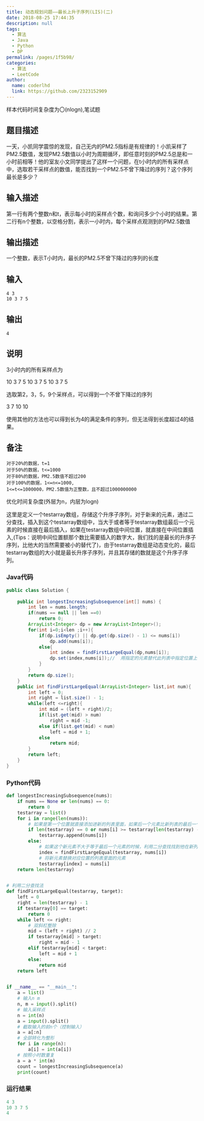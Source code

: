 ```yaml
---
title: 动态规划问题——最长上升子序列(LIS)(二)
date: 2018-08-25 17:44:35
description: null
tags: 
  - 算法
  - Java
  - Python
  - DP
permalink: /pages/1f5b98/
categories: 
  - 算法
  - LeetCode
author: 
  name: coderlhd
  link: https://github.com/2323152909
---
```

样本代码时间复杂度为〇(nlogn),笔试题
## 题目描述

一天，小凯同学震惊的发现，自己无内的PM2.5指标是有规律的！小凯采样了PM2.5数值，发现PM2.5数值以小时为周期循环，即任意时刻的PM2.5总是和一小时前相等！他的室友小文同学提出了这样一个问题，在t小时内的所有采样点中，选取若干采样点的数值，能否找到一个PM2.5不曾下降过的序列？这个序列最长是多少？

<!--more-->

## 输入描述

第一行有两个整数n和t，表示每小时的采样点个数，和询问多少个小时的结果。第二行有n个整数，以空格分割，表示一小时内，每个采样点观测到的PM2.5数值

## 输出描述

一个整数，表示T小时内，最长的PM2.5不曾下降过的序列的长度

## 输入

```
4 3
10 3 7 5
```

## 输出

```
4
```

## 说明

3小时内的所有采样点为

10 3 7 5 10 3 7 5 10 3 7 5

选取第2，3，5，9个采样点，可以得到一个不曾下降过的序列

3 7 10 10

使用其他的方法也可以得到长为4的满足条件的序列，但无法得到长度超过4的结果。


## 备注

```
对于20%的数据，t=1
对于50%的数据，t<=1000
对于80%的数据，PM2.5数值不超过200
对于100%的数据，1<=n<=1000,
1<=t<=1000000，PM2.5数值为正整数，且不超过1000000000
```

优化时间复杂度(外层为n，内层为logn)

这里是定义一个testarray数组，存储这个升序子序列，对于新来的元素，通过二分查找，插入到这个testarray数组中，当大于或者等于testarray数组最后一个元素的时候直接在最后插入，如果在testarray数组中间位置，就直接在中间位置插入,(Tips：说明中间位置额那个数比需要插入的数字大，我们找的是最长的升序子序列，比他大的当然需要被小的替代了)，由于testarray数组是动态变化的，最后testarray数组的大小就是最长升序子序列，并且其存储的数就是这个升序子序列。

### Java代码

```java
public class Solution {
    
    public int longestIncreasingSubsequence(int[] nums) {
        int len = nums.length;
        if(nums == null || len ==0)
            return 0;
        ArrayList<Integer> dp = new ArrayList<Integer>();
        for(int i=0;i<len ;i++){
            if(dp.isEmpty() || dp.get(dp.size() - 1) <= nums[i])
                dp.add(nums[i]);
            else{
                int index = findFirstLargeEqual(dp,nums[i]);
                dp.set(index,nums[i]);//  用指定的元素替代此列表中指定位置上的元素。 
            }
        }
        return dp.size();
    }
    public int findFirstLargeEqual(ArrayList<Integer> list,int num){
        int left = 0;
        int right = list.size() - 1;
        while(left <=right){
            int mid = (left + right)/2;
            if(list.get(mid) > num) 
                right = mid -1;
            else if(list.get(mid) < num)
                left = mid + 1;
            else
                return mid;
        }
        return left;
    }
}
```

### Python代码

```python
def longestIncreasingSubsequence(nums):
    if nums == None or len(nums) == 0:
        return 0
    testarray = list()
    for i in range(len(nums)):
        # 如果是第一个位置就直接添加进新的列表里面，如果后一个元素比新列表的最后一个元素大或者等于，则添加该元素到新列表末尾
        if len(testarray) == 0 or nums[i] >= testarray[len(testarray) - 1]:
            testarray.append(nums[i])
        else:
            # 如果这个新元素不大于等于最后一个元素的时候，利用二分查找找到他在新列表中应该插入的位置
            index = findFirstLargeEqual(testarray, nums[i])
            # 将新元素替换对应位置的列表里面的元素
            testarray[index] = nums[i]
    return len(testarray)


# 利用二分查找法
def findFirstLargeEqual(testarray, target):
    left = 0
    right = len(testarray) - 1
    if testarray[0] == target:
        return 0
    while left <= right:
        # 双斜杠整除
        mid = (left + right) // 2
        if testarray[mid] > target:
            right = mid - 1
        elif testarray[mid] < target:
            left = mid + 1
        else:
            return mid
    return left


if __name__ == "__main__":
    a = list()
    # 输入n m
    n, m = input().split()
    # 输入采样点
    n = int(n)
    a = input().split()
    # 截取输入的前n个（控制输入）
    a = a[:n]
    # 全部转化为整形
    for i in range(n):
        a[i] = int(a[i])
    # 按照小时数重复
    a = a * int(m)
    count = longestIncreasingSubsequence(a)
    print(count)
```

### 运行结果

```python
4 3
10 3 7 5
4
```

